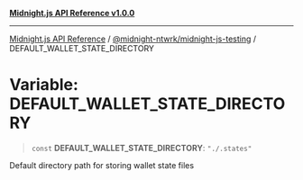 [**Midnight.js API Reference v1.0.0**](../../../README.md)

***

[Midnight.js API Reference](../../../packages.md) / [@midnight-ntwrk/midnight-js-testing](../README.md) / DEFAULT\_WALLET\_STATE\_DIRECTORY

# Variable: DEFAULT\_WALLET\_STATE\_DIRECTORY

> `const` **DEFAULT\_WALLET\_STATE\_DIRECTORY**: `"./.states"`

Default directory path for storing wallet state files
